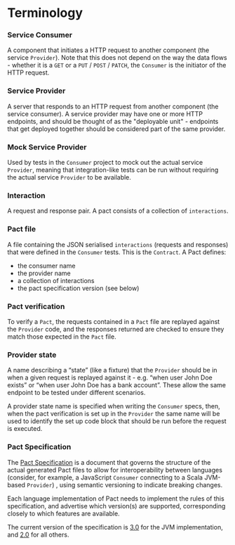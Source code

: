 # Terminology

### Service Consumer
A component that initiates a HTTP request to another component (the service `Provider`). Note that this does not depend on the way the data flows - whether it is a `GET` or a `PUT` / `POST` / `PATCH`, the `Consumer` is the initiator of the HTTP request.

### Service Provider
A server that responds to an HTTP request from another component (the service consumer). A service provider may have one or more HTTP endpoints, and should be thought of as the "deployable unit" - endpoints that get deployed together should be considered part of the same provider.

### Mock Service Provider
Used by tests in the `Consumer` project to mock out the actual service `Provider`, meaning that integration-like tests can be run without requiring the actual service `Provider` to be available.

### Interaction
A request and response pair. A pact consists of a collection of `interactions`.

### Pact file
A file containing the JSON serialised `interactions` (requests and responses) that were defined in the `Consumer` tests. This is the `Contract`. A Pact defines:

 * the consumer name
 * the provider name
 * a collection of interactions
 * the pact specification version (see below)

### Pact verification
To verify a `Pact`, the requests contained in a `Pact` file are replayed against the `Provider` code, and the responses returned are checked to ensure they match those expected in the `Pact` file.

### Provider state
A name describing a “state” (like a fixture) that the `Provider` should be in when a given request is replayed against it - e.g. “when user John Doe exists” or “when user John Doe has a bank account”. These allow the same endpoint to be tested under different scenarios.

A provider state name is specified when writing the `Consumer` specs, then, when the pact verification is set up in the `Provider` the same name will be used to identify the set up code block that should be run before the request is executed.

### Pact Specification

The [Pact Specification](https://github.com/pact-foundation/pact-specification) is a document that governs the structure of the actual generated Pact files to allow for interoperability between languages (consider, for example, a JavaScript `Consumer` connecting to a Scala JVM-based `Provider`) , using semantic versioning to indicate breaking changes.

Each language implementation of Pact needs to implement the rules of this specification, and advertise which version(s) are supported, corresponding closely to which features are available.

The current version of the specification is [3.0](https://github.com/pact-foundation/pact-specification/tree/version-3) for the JVM implementation, and [2.0](https://github.com/pact-foundation/pact-specification/tree/version-2) for all others.
